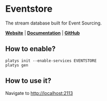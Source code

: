 # Eventstore

The stream database built for Event Sourcing.

**[Website](https://www.eventstore.com/)** | **[Documentation](https://developers.eventstore.com/)** | **[GitHub](https://github.com/EventStore/EventStore)**

## How to enable?

```
platys init --enable-services EVENTSTORE
platys gen
```

## How to use it?

Navigate to <http://localhost:2113>